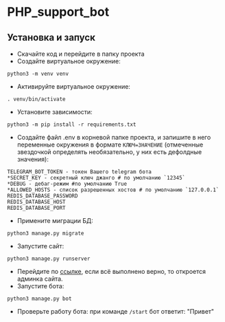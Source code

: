 # PHP_support_bot

## Установка и запуск
* Скачайте код и перейдите в папку проекта
* Создайте виртуальное окружение:
```commandline
python3 -m venv venv
```
* Активируйте виртуальное окружение:
```commandline
. venv/bin/activate
```
* Установите зависимости:
```
python3 -m pip install -r requirements.txt
```
* Создайте файл .env в корневой папке проекта, и запишите в него переменные окружения в формате `КЛЮЧ=ЗНАЧЕНИЕ`
(отмеченные звездочкой определять необязательно, у них есть дефолдные значения):
```
TELEGRAM_BOT_TOKEN - токен Вашего telegram бота
*SECRET_KEY - секретный ключ джанго # по умолчанию `12345`
*DEBUG - дебаг-режим #по умолчанию True
*ALLOWED_HOSTS - список разрешенных хостов # по умолчанию `127.0.0.1`
REDIS_DATABASE_PASSWORD
REDIS_DATABASE_HOST
REDIS_DATABASE_PORT
```
* Примените миграции БД:
```commandline
python3 manage.py migrate
```
* Запустите сайт:
```commandline
python3 manage.py runserver
```
* Перейдите по [ссылке](http://127.0.0.1:8000/admin/), если всё выполнено верно, то откроется админка сайта.
* Запустите бота:
```commandline
python3 manage.py bot
```
* Проверьте работу бота: при команде `/start` бот ответит: "Привет"
